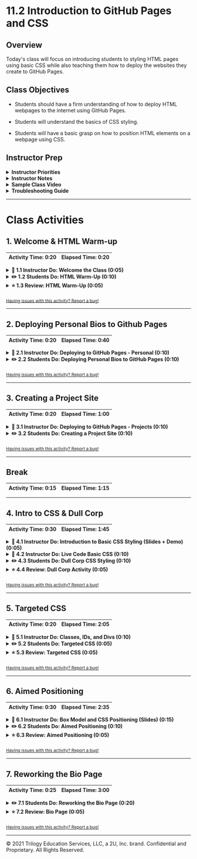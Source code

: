 # 11.2 Introduction to GitHub Pages and CSS

## Overview

Today's class will focus on introducing students to styling HTML pages using basic CSS while also teaching them how to deploy the websites they create to GitHub Pages.

## Class Objectives

* Students should have a firm understanding of how to deploy HTML webpages to the internet using GitHub Pages.

* Students will understand the basics of CSS styling.

* Students will have a basic grasp on how to position HTML elements on a webpage using CSS.

## Instructor Prep

<details>
    <summary><strong>Instructor Priorities</strong></summary>

* Since we are going to start off this class by creating a personal/organization site using GitHub Pages, it would be a good idea to create an account specifically for your class that you can work with. Do this before today's class if you can.

* Students should fully understand how to deploy simple HTML/CSS webpages to GitHub Pages

* Students should have a basic understanding on how to use CSS to style and design basic HTML webpages

</details>

<details>
    <summary><strong>Instructor Notes</strong></summary>

* The main priority of this class is to get students comfortable using CSS. While it is important for your students to understand how to deploy to GitHub Pages as well, students will need a solid foundation of CSS in order to understand the topics covered in the next class.

* This class is also a critical step towards the next Career Services Milestone. Students will need an employer competitive portfolio to showcase their work. The material covered today will enable students to complete this next milestone. Look for talking points about this at the end of today's lesson.

* We are going to be covering a lot of material in very little time today and, as such, there may be times when your students are confused as to why something works the way it does. This will especially be the case when you get to the sections on floats and positioning. If/When this happens, make sure to assist your students as best you can and let them know just how many external resources there are which could help them better understand some of the complexities of CSS styling.

* Remember, we are simply trying to instill our students with a solid grasp of the fundamentals. Try not to go too far off-topic answering questions regarding complicated styling. Much of what we teach today is going to be supplemented and made easier next class through Bootstrap. Watch out for positioning especially as that topic can be a major time sink.

* Lastly, as a reminder these slideshows are for instructor use only - when distributing slides to students, please first export the slides to a PDF file. You may then send out the PDF file.

* Please reference our [Student FAQ](../../../05-Instructor-Resources/README.md#unit-11-web) for answers to questions frequently asked by students of this program. If you have any recommendations for additional questions, feel free to log an issue or a pull request with your desired additions.

</details>

<details>
    <summary><strong>Sample Class Video</strong></summary>

* To view an example class lecture visit (Note video may not reflect latest lesson plan): [Class Video](https://codingbootcamp.hosted.panopto.com/Panopto/Pages/Viewer.aspx?id=df02fb76-0f16-4de5-bf4b-05096f00723b)

</details>

<details>
    <summary><strong>Troubleshooting Guide</strong></summary>

* Below is a list of the most common issues that students present when trying to do Github Pages deployments.

* **Forgetting to "git add", "git commit -m":** Often students will completely skip the step where they save and commit their changes prior to pushing to GitHub. This will mean their web page is essentially blank. As a starting point, ensure their code is present in GitHub.

* **Didn't name the repo correctly:** Students will likely not name the repository for their custom site correctly - ensure it follows the pattern `_username_.github.io`

* **Images and/or CSS not appearing:** All filenames and paths are case sensitive. Ensure that all links in HTML are using case-sensitive paths that match the folder directories casing.

* **Not using relative paths:** Many students are still using absolute paths to reference their CSS or image files. Help them to convert these to relative paths.

* **Not knowing where their site deployed:** Show students that they need to login to the site and they will see the new app deployed on their menu. Give them guidance as to what the URL for their repo will be.

* Beyond that... Good luck!

</details>

- - -

# Class Activities

## 1. Welcome & HTML Warm-up

| Activity Time:       0:20 |  Elapsed Time:      0:20  |
|---------------------------|---------------------------|

<details>
    <summary><strong>📣 1.1 Instructor Do: Welcome the Class (0:05)</strong></summary>

* Open the [slideshow](https://docs.google.com/presentation/d/1GfR6zMkrNdpm9Dwe0hQgDtB82i8Ab82Sc469XzSw8c8/edit?usp=sharing) and use slides 1 and 2 to welcome the students.

* Take a few moments to welcome the class and remind them of this week's topic: basic web development.

* Let them know that today's class will be focusing on deploying simple webpages to the internet and styling them using CSS

* Before diving into new content, however, slack out the following activity to refresh students on the basics of HTML

</details>

<details>
    <summary><strong>✏️ 1.2 Students Do: HTML Warm-Up (0:10)</strong></summary>

* Open the [slideshow](https://docs.google.com/presentation/d/1GfR6zMkrNdpm9Dwe0hQgDtB82i8Ab82Sc469XzSw8c8/edit?usp=sharing) and use slides 3 and 4 to present this activity to the class.

* For this activity, students will create an HTML page to serve as a personal bio.

* **Instructions:** [README](Activities/01-Stu_HTMLBio/README.md)

</details>

<details>
    <summary><strong>⭐ 1.3 Review: HTML Warm-Up (0:05)</strong></summary>

* Open the [slideshow](https://docs.google.com/presentation/d/1GfR6zMkrNdpm9Dwe0hQgDtB82i8Ab82Sc469XzSw8c8/edit?usp=sharing) and use slide 5 to review this activity.

* Invite some students from the class to share their code on Slack so that they can show off their work.

  * Do a walk through of the code with your class, calling upon students to explain the HTML to their peers.

* If no one was able to find a solution to the bonus, take a few moments to explain how you can use links to move between pages contained within the same folder system.

  * The address for the link is the path to the file within your folder system. So if the HTML files were stored in the same folder, the link would be `<a href="filename.html">Link to File</a>`

  * Make certain to point out to the class that it is far wiser to use relative paths and not absolute paths when linking between files within the folder system. This ensures that, when the files are eventually deployed, the path linking between the pages changes to fit the new folder system.

</details>

<sub>[Having issues with this activity? Report a bug!](https://bit.ly/2UV4ydw)</sub>

- - -

## 2. Deploying Personal Bios to Github Pages

| Activity Time:       0:20 |  Elapsed Time:      0:40  |
|---------------------------|---------------------------|

<details>
    <summary><strong>📣 2.1 Instructor Do: Deploying to GitHub Pages - Personal (0:10)</strong></summary>

* Open the [slideshow](https://docs.google.com/presentation/d/1GfR6zMkrNdpm9Dwe0hQgDtB82i8Ab82Sc469XzSw8c8/edit?usp=sharing) and use slides 6 - 8 to over this lesson.

* Now that our class has created a few basic webpages locally, it's about time we started putting these pages online for the world to see. In order to do this, we are going to be hosting our websites on GitHub Pages.

* Explain to the class what the concept of a "host" is.

  * A web host is the activity or business of providing storage space and access for websites. You cannot put a website online without it being hosted on a server somewhere.

* Open up the [GitHub Pages website](https://pages.github.com/) and explain how it essentially allows us to turn GitHub repositories into live webpages without having to worry about pushing our code to another web host provider.

  * GitHub Pages even boasts about how it can turn simple text documents into live websites using a built-in system called "Jekyll"... We will not be using this at the moment but it is very cool. Your students may want to look into it at some point in the future.

  * GitHub Pages also allows you to create personal/organization sites for your account OR sites that are specific to a project! We will be going over both methods.

* Walk through the steps of creating a personal website using GitHub Pages...

  1. Create a new repository on GitHub called "_username_.github.io" where _username_ is your account name on GitHub.
  2. Next, open up Git Bash or Terminal on your computer. Navigate into the folder that you would like to store your project in and then clone the repository you just created.
  3. Within this new folder, add an HTML file called "index.html" which contains the code for the website you would like to publish.
  4. Add, commit, and push your changes to the repository and... That's it! Whenever anyone navigates to "_username_.github.io" they will now land on your webpage!
  5. Navigate to the website on your browser to show your class that the webpage is now fully online.

* Recap the steps for deploying to GitHub Pages one more time before continuing onto the next activity.

  1. New repo that is labeled "_username_.github.io".

     ![new repo](Images/create_repo.png)

  2. Navigate into a folder and clone the repo into it

  3. Add an HTML file named "index.html" and code out your webpage

     ![add_index](Images/add_index.png)

  4. Add, commit, and push your changes into the repository

  5. Go to the settings tab in the repo and scroll down to GitHub pages to confirm the page was published.

     ![settings](Images/settings_page.png)

  6. Finally click the link or navigate to `https://_username_.github.io` to visit the webpage.

</details>

<details>
    <summary><strong>✏️ 2.2 Students Do: Deploying Personal Bios to GitHub Pages (0:10)</strong></summary>

* For this activity, students will be deploying the bio pages they made in the last activity to Github Pages.

* Open the [slideshow](https://docs.google.com/presentation/d/1GfR6zMkrNdpm9Dwe0hQgDtB82i8Ab82Sc469XzSw8c8/edit?usp=sharing) and use slides 9 and 10 to to present this activity to the class.

* **Instructions:** [README](Activities/02-Stu_GithubPagesPersonal/README.md)

</details>

<sub>[Having issues with this activity? Report a bug!](https://bit.ly/3dRl46R)</sub>

- - -

## 3. Creating a Project Site

| Activity Time:       0:20 |  Elapsed Time:      1:00  |
|---------------------------|---------------------------|

<details>
    <summary><strong>📣 3.1 Instructor Do: Deploying to GitHub Pages - Projects (0:10)</strong></summary>

* Open the [slideshow](https://docs.google.com/presentation/d/1GfR6zMkrNdpm9Dwe0hQgDtB82i8Ab82Sc469XzSw8c8/edit?usp=sharing) and use slides 11 - 14 to go over this lesson.

* Not every website can be a personal website, however, as there are many times in which we will want to create websites that are customized for specific projects. Luckily for us, GitHub Pages includes a VERY simple way to deploy webpages for individual projects as well!

* Walk through the steps required to create a website for a specific repository...

  1. Create a new repository on your GitHub account. You can name this repository whatever you would like.
  2. Once inside of the repository, create a new file and name it "index.html"
  3. Add some very basic HTML into this file, save it, and then navigate into your repository's Settings tab.
  4. Scroll down to the GitHub Pages section and then, in the section labeled "Source", select that you would like to use the main branch as your source.
  5. Navigate to "_username_.github.io/_repositoryname_" and you will find that your new web page has gone live!

* It is very likely that your students will be wondering how to get a custom domain for their projects as opposed to a site that is clearly linked to their GitHub account...

  * Mention that custom domains are more heavily coveted since they are more easily searchable online. This means that custom domains have to be purchased from companies known as "DNS Providers". These companies allow users to buy and register unique domain names and connect that name to an IP address. **GitHub Pages does not sell domain names.**

  * Tell your students not to worry about custom domains at this time since it is not necessary for the web work that we will be doing. If they really wish to link a webpage of theirs to a custom domain, however, GitHub Pages has great documentation on how to go about doing this.

</details>

<details>
    <summary><strong>✏️ 3.2 Students Do: Creating a Project Site (0:10)</strong></summary>

* Open the [slideshow](https://docs.google.com/presentation/d/1GfR6zMkrNdpm9Dwe0hQgDtB82i8Ab82Sc469XzSw8c8/edit?usp=sharing) and use slides 15 - 17 to present this activity to the class.

* For this activity students will be creating a web page to display and explain a data science project they've already completed. Students will deploy the HTML to a github pages project page.

* **Instructions:** [README](Activities/03-Stu_GithubPagesProject/README.md)

</details>

<sub>[Having issues with this activity? Report a bug!](https://bit.ly/2w83Dho)</sub>

- - -

## Break

| Activity Time:       0:15 |  Elapsed Time:      1:15  |
|---------------------------|---------------------------|

- - -

## 4. Intro to CSS & Dull Corp

| Activity Time:       0:30 |  Elapsed Time:      1:45  |
|---------------------------|---------------------------|

<details>
    <summary><strong>📣 4.1 Instructor Do: Introduction to Basic CSS Styling (Slides + Demo) (0:05)</strong></summary>

* Congratulations! We now know how to make our web pages live for the entire world to see! That's pretty awesome! Well... Maybe minus the "pretty" part, at least. Our sites are still very basic looking. So how do we go about making our webpages look better?

* Luckily for us, another web development language was developed to work alongside HTML for exactly this purpose: CSS.

* CSS stands for "**C**ascading **S**tyle **S**heets" and it is a computer language which is used to "format" HTML. In simpler terms, CSS is a presentation language which tells web browsers how the content of a particular page should look.

* While HTML was developed to describe the content of a webpage, CSS was developed to present what that content should look like.

* Open the [slideshow](https://docs.google.com/presentation/d/1GfR6zMkrNdpm9Dwe0hQgDtB82i8Ab82Sc469XzSw8c8/edit?usp=sharing) and use slides 19 - 22 to present this lesson to the class.

</details>

<details>
    <summary><strong>📣 4.2 Instructor Do: Live Code Basic CSS (0:10)</strong></summary>

* Open the [slideshow](https://docs.google.com/presentation/d/1GfR6zMkrNdpm9Dwe0hQgDtB82i8Ab82Sc469XzSw8c8/edit?usp=sharing) and leave slide 23 while you live code.

* When prompted by the slide deck, create a new HTML file and show the class some examples of how CSS can be used to change a page's styling.

  * **Stick with very simple styling for now!** Show your class how to change coloring, size, font boldness/italics, and alignment. We will delve into more complex CSS styling soon enough.

  * An example of an HTML page with some CSS styling has been provided within [04-BasicCSS](./Activities/04-Ins_BasicCSS/Solved/quick-example-internal-css.html) for you to use, but it is recommended that you live code all of the CSS so that your students get a good example of its usage.

    * The same file minus the CSS styling can be found in [04-BasicCSS](Activities/04-Ins_BasicCSS/Unsolved/quick-example-no-CSS.html) as well.

* To start, alter the style of the page within a pair of `<style>` tags that are contained within the HTML file.

  * Show them how you can create a "stylesheet" which contains CSS rules that can then be applied to multiple tags/elements.

  * Make certain to point out the syntax of CSS once more
    ![CSS Syntax](./Images/CSS-Syntax.gif)
    * Selector points to the HTML element you would like to style
    * Declaration blocks are bounded by curly-brackets
    * Each declaration block is separated by semicolons
    * Each declaration includes a CSS property and a value that is separated by a colon

* Explain and show your students how they can also change the style of specific elements within the HTML tags themselves using "inline styling".

  * Point out that this is more tedious than just having a separate stylesheet, as inline styling applies only to the individual tags the `style=""` attribute is placed inside. It also takes away the benefits you get from having your content and presentation separate from one another, making the code that much harder to maintain.

* Once you have described the syntax of CSS and shown off how CSS stylesheets work, open up a new file, save it as `stylesheet.CSS`, place all of the CSS you have written into this file, and then explain how you can reference external stylesheets in HTML using a `<link>` tag.

  * Ask the class why it might be better to have an external stylesheet as opposed to having all of your CSS styling contained within the HTML file.

  * External stylesheets can be changed out more easily than having to rewrite every CSS rule

</details>

<details>
    <summary><strong>✏️ 4.3 Students Do: Dull Corp CSS Styling (0:10)</strong></summary>

* Open the [slideshow](https://docs.google.com/presentation/d/1GfR6zMkrNdpm9Dwe0hQgDtB82i8Ab82Sc469XzSw8c8/edit?usp=sharing) and use slides 24 and 25 to present this activity to the class.

* For this activity, students will be updating the _DULL Corporation's_ website so that it is not nearly so... Dull. To do so, they will be creating an external stylesheet and linking it to pre-made HTML.

* **Instructions:** [README](Activities/05-Stu_DullCorpCSS/README.md)

</details>

<details>
    <summary><strong>⭐ 4.4 Review: Dull Corp Activity (0:05)</strong></summary>

* Open the [slideshow](https://docs.google.com/presentation/d/1GfR6zMkrNdpm9Dwe0hQgDtB82i8Ab82Sc469XzSw8c8/edit?usp=sharing) and use slide 26 to review this activity.

* Open up the [solution file](Activities/05-Stu_DullCorpCSS/Solved) and go over the code contained within with your class.

* Answer whatever questions your students may have before moving onto the next activity

</details>

<sub>[Having issues with this activity? Report a bug!](https://bit.ly/34cyNRl)</sub>

- - -

## 5. Targeted CSS

| Activity Time:       0:20 |  Elapsed Time:      2:05  |
|---------------------------|---------------------------|

<details>
    <summary><strong>📣 5.1 Instructor Do: Classes, IDs, and Divs (0:10)</strong></summary>

* Open the [slideshow](https://docs.google.com/presentation/d/1GfR6zMkrNdpm9Dwe0hQgDtB82i8Ab82Sc469XzSw8c8/edit?usp=sharing) and use slides 27 - 29 to present this activity to the class.

* Before going back into the slides, explain to the class why changing entire HTML elements may not exactly be the best practice.

  * If we were to have a CSS rule that applies to all paragraph tags, then all of our paragraphs would look the same. What if we wanted one to look differently from another?

  * Luckily there are HTML classes and ids which allow us to pick and choose which HTML elements we want to style in particular ways.

* To create an HTML class, place a `class="((className))"` attribute within an HTML element. To reference that class within the CSS, simply put a period in front of _className_ in your stylesheet.

  * Show this to your students by live-coding the following HTML/CSS
    ![Classes Example](./Images/classesExample.png)

* To create an HTML id, place a `id="((idName))"` attribute within an HTML element. To reference that id within the CSS, simply put a hashtag in front of _idName_ in your stylesheet.

  * Show this to your students by live-coding the following HTML/CSS
    ![ID Example](./Images/idExample.png)

* As a callback to the previous class, ask your students what the differences between a `div` element and a `section` element are.

  * Explain that `div` elements are used to group elements into visually related segments while `section` elements define a specific part of a page and thus should be used as a container element regardless of styling.

  * Container elements like `div` and `section`, combined with classes and ids, allow users to group and style HTML elements in chunks. This is especially useful in positioning.

</details>

<details>
    <summary><strong>✏️ 5.2 Students Do: Targeted CSS (0:05)</strong></summary>

* Open the [slideshow](https://docs.google.com/presentation/d/1GfR6zMkrNdpm9Dwe0hQgDtB82i8Ab82Sc469XzSw8c8/edit?usp=sharing) and use slides 30 - 31 to present this activity to the class.

* In this activity, students will be given a very basic HTML file and will have to create an external CSS stylesheet which changes the page's styling.

* **Instructions:** [README](Activities/06-Stu_TargetedCSS/README.md)

</details>

<details>
    <summary><strong>⭐ 5.3 Review: Targeted CSS (0:05)</strong></summary>

* Open the [slideshow](https://docs.google.com/presentation/d/1GfR6zMkrNdpm9Dwe0hQgDtB82i8Ab82Sc469XzSw8c8/edit?usp=sharing) and use slide 32 to review this activity.

* Open up the [solved version](Activities/06-Stu_TargetedCSS/Solved) of the previous activity and go through the code with your class, answering whatever questions they may have.

</details>

<sub>[Having issues with this activity? Report a bug!](https://bit.ly/2UCHu4m)</sub>

- - -

## 6. Aimed Positioning

| Activity Time:       0:30 |  Elapsed Time:      2:35  |
|---------------------------|---------------------------|

<details>
    <summary><strong>📣 6.1 Instructor Do: Box Model and CSS Positioning (Slides) (0:15)</strong></summary>

* Open the [slideshow](https://docs.google.com/presentation/d/1GfR6zMkrNdpm9Dwe0hQgDtB82i8Ab82Sc469XzSw8c8/edit?usp=sharing) and use slide 34 to explain box models and slides 35 - 40 on using CSS to position elements, answering whatever questions the class may have.

  * After you have gotten through the slide on the box model, open up Google Chrome and show off the HTML/CSS inspector in its developer's tools.

  * For the time being, specifically focus upon the box-model visualizer.

  * Once you have covered the inspector, provide your students with some time in which to visit their favorite website and play around with the inspector on that page.

  * After a small amount of time has passed, continue through the slides once more.

* We are going to want to move through these slides on CSS Positioning rather quickly so that we can get into the [live-coding examples](Activities/07-Ins_CSSPositionedLayout).

  * If you are running low on time, it is more important to go over the positioning examples than it is to go through the slides themselves.

  * When going through the examples one-by-one, make sure to have the inspector open in Google Chrome so that we can show the class the differences between one form of CSS positioning and another both on the page and in the code.

  * If you have time, this would be a good opportunity to ask your students what they feel are the advantages and disadvantages of each form of positioning.

* Once you have completed the live-coding examples for CSS positioning, open the [slideshow](https://docs.google.com/presentation/d/1GfR6zMkrNdpm9Dwe0hQgDtB82i8Ab82Sc469XzSw8c8/edit?usp=sharing) and use slides 41 - 49 and 10 to move into floats and then dive into the next activity.

</details>

<details>
    <summary><strong>✏️ 6.2 Students Do: Aimed Positioning (0:10)</strong></summary>

* Open the [slideshow](https://docs.google.com/presentation/d/1GfR6zMkrNdpm9Dwe0hQgDtB82i8Ab82Sc469XzSw8c8/edit?usp=sharing) and use slides 50 and 51 to present this activity to the class.

* For this activity, students will be given an HTML file they will style using CSS. In particular, they will be positioning certain elements as described in the instructions.

* **Instructions:** [README](Activities/08-Stu_AimedPositioning/README.md)

</details>

<details>
    <summary><strong>⭐ 6.3 Review: Aimed Positioning (0:05)</strong></summary>

* Open the [slideshow](https://docs.google.com/presentation/d/1GfR6zMkrNdpm9Dwe0hQgDtB82i8Ab82Sc469XzSw8c8/edit?usp=sharing) and use slide 52 to review this activity.

* Bring the class altogether and then go over the activity once more as a class

* Ask the class which method was the easiest and which was the hardest

* Ask them if they can see any relative advantages and/or disadvantages to each individual method

  * Positioning can be used to better place elements without having to move them around in the HTML. They can also be placed on the same line far more easily and, if you use percentages, are more reactive to the viewport's size.

  * Using the box model alone makes the exact placement of separate elements quite difficult since they cannot easily be placed on the same line.

  * Using the box model alone to position elements is also heavily frowned upon and should be avoided when possible.

  * Floats and clears are useful but can be quite difficult to pick up initially. They are more situationally useful than positioning in cases where you would like text to wrap around an element.

</details>

<sub>[Having issues with this activity? Report a bug!](https://bit.ly/2wQNCgs)</sub>

- - -

## 7. Reworking the Bio Page

| Activity Time:       0:25 |  Elapsed Time:      3:00  |
|---------------------------|---------------------------|

<details>
    <summary><strong>✏️ 7.1 Students Do: Reworking the Bio Page (0:20)</strong></summary>

* Open the [slideshow](https://docs.google.com/presentation/d/1GfR6zMkrNdpm9Dwe0hQgDtB82i8Ab82Sc469XzSw8c8/edit?usp=sharing) and use slides 53 - 57 to present this activity to the class.

* For this activity, students will be given a Bio Page HTML skeleton and will style it with CSS so the HTML resembles the image provided in the unsolved folder.

* **Instructions:** [README](Activities/09-Stu_StudentBio/README.md)

</details>

<details>
    <summary><strong>⭐ 7.2 Review: Bio Page (0:05)</strong></summary>

* Open the [slideshow](https://docs.google.com/presentation/d/1GfR6zMkrNdpm9Dwe0hQgDtB82i8Ab82Sc469XzSw8c8/edit?usp=sharing) and use slide 58 to review this activity.

* Invite some students from the class to share their webpages/code on Slack so that they can show off their work.

  * Do a walk-through of the code with your class, calling upon students to explain the HTML and CSS to their peers.

* If there are any areas where your students are struggling, be sure to recap that area for them briefly so that they can catch up.

* Emphasize the following points about the importance of today's material:

  * Students will be able to build upon the bio and project pages they made today to create an effective portfolio to share with employers.

  * Students should spend time adapting and customizing these pages to showcase their personal brand and skills throughout the remainder of the program so that they can be employer ready at graduation. Employer ready would be a completed resume and portfolio to send to job opportunities.

  * In an upcoming Milestone with Career Services, students will be asked to submit their portfolio for review and feedback. At that time Career Services will continue to help develop an employer ready portfolio to showcase skills and abilities. Remember that this is needed to successfully apply to jobs.

</details>

<sub>[Having issues with this activity? Report a bug!](https://bit.ly/39DsR5a)</sub>

- - -

© 2021 Trilogy Education Services, LLC, a 2U, Inc. brand. Confidential and Proprietary. All Rights Reserved.
